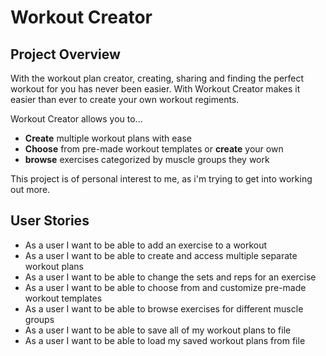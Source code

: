 # Workout Creator

## Project Overview

With the workout plan creator, creating, sharing and finding the perfect 
workout for you has never been easier. With Workout Creator makes it easier than ever to 
create your own workout regiments. 

Workout Creator allows you to...
- **Create** multiple workout plans with ease
- **Choose** from pre-made workout templates or **create** your
  own 
- **browse** exercises categorized by muscle groups they work


This project is of personal interest to me, as 
i'm trying to get into working out more.


## User Stories

- As a user I want to be able to add an exercise to a workout
- As a user I want to be able to create and access multiple separate workout plans
- As a user I want to be able to change the sets and reps for an exercise
- As a user I want to be able to choose from and customize pre-made workout templates 
- As a user I want to be able to browse exercises for different muscle groups
- As a user I want to be able to save all of my workout plans to file
- As a user I want to be able to load my saved workout plans from file


